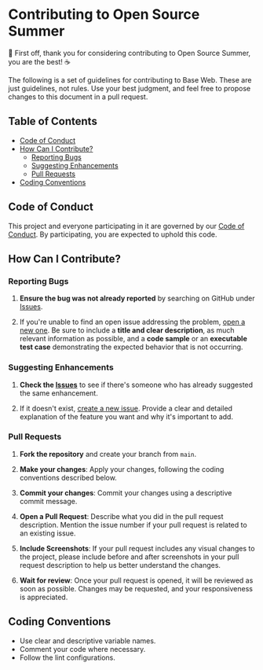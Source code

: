 # Contributing to Open Source Summer

🎉 First off, thank you for considering contributing to Open Source Summer, you are the best! ☕️

The following is a set of guidelines for contributing to Base Web. These are just guidelines, not rules. Use your best judgment, and feel free to propose changes to this document in a pull request.

## Table of Contents

- [Code of Conduct](#code-of-conduct)
- [How Can I Contribute?](#how-can-i-contribute)
  - [Reporting Bugs](#reporting-bugs)
  - [Suggesting Enhancements](#suggesting-enhancements)
  - [Pull Requests](#pull-requests)
- [Coding Conventions](#coding-conventions)

## Code of Conduct

This project and everyone participating in it are governed by our [Code of Conduct](CODE_OF_CONDUCT.md). By participating, you are expected to uphold this code.

## How Can I Contribute?

### Reporting Bugs

1. **Ensure the bug was not already reported** by searching on GitHub under [Issues](https://github.com/sergical/ossummer/issues).

2. If you're unable to find an open issue addressing the problem, [open a new one](https://github.com/sergical/ossummer/issues/new). Be sure to include a **title and clear description**, as much relevant information as possible, and a **code sample** or an **executable test case** demonstrating the expected behavior that is not occurring.

### Suggesting Enhancements

1. **Check the [Issues](https://github.com/sergical/ossummer/issues)** to see if there's someone who has already suggested the same enhancement.

2. If it doesn't exist, [create a new issue](https://github.com/sergical/ossummer/issues/new). Provide a clear and detailed explanation of the feature you want and why it's important to add.

### Pull Requests

1. **Fork the repository** and create your branch from `main`.

2. **Make your changes**: Apply your changes, following the coding conventions described below.

3. **Commit your changes**: Commit your changes using a descriptive commit message.

4. **Open a Pull Request**: Describe what you did in the pull request description. Mention the issue number if your pull request is related to an existing issue.

5. **Include Screenshots**: If your pull request includes any visual changes to the project, please include before and after screenshots in your pull request description to help us better understand the changes.

6. **Wait for review**: Once your pull request is opened, it will be reviewed as soon as possible. Changes may be requested, and your responsiveness is appreciated.

## Coding Conventions

- Use clear and descriptive variable names.
- Comment your code where necessary.
- Follow the lint configurations.
